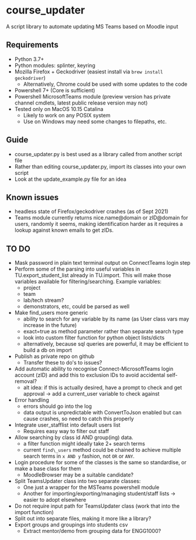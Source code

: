 # course\_updater
A script library to automate updating MS Teams based on Moodle input

## Requirements
- Python 3.7+
- Python modules: splinter, keyring
- Mozilla Firefox + Geckodriver (easiest install via `brew install geckodriver`)
	- Alternatively, Chrome could be used with some updates to the code
- Powershell 7+ (Core is sufficient)
- Powershell MicrosoftTeams module (preview version has private channel cmdlets, latest public release version may not)
- Tested only on MacOS 10.15 Catalina
	- Likely to work on any POSIX system
	- Use on Windows may need some changes to filepaths, etc.

## Guide
- course\_updater.py is best used as a library called from another script file
- Rather than editing course\_updater.py, import its classes into your own script
- Look at the update\_example.py file for an idea

## Known issues
- headless state of Firefox/geckodriver crashes (as of Sept 2021)
- Teams module currently returns nice.name@domain or zID@domain for users, randomly it seems, making identification harder as it requires a lookup against known emails to get zIDs.

## TO DO
- Mask password in plain text terminal output on ConnectTeams login step
- Perform some of the parsing into useful variables in TU.export_student_list already in TU.import. This will make those variables available for filtering/searching. Example variables:
	- project
	- team
	- lab/tech stream?
	- demonstrators, etc, could be parsed as well
- Make find_users more generic
	- ability to search for any variable by its name (as User class vars may increase in the future)
	- exact=true as method parameter rather than separate search type
	- look into custom filter function for python object lists/dicts
	- alternatively, because sql queries are powerful, it may be efficient to build a db on import
- Publish as private repo on github
	- Transfer these to do's to issues?
- Add automatic ability to recognise Connect-MicrosoftTeams login account (zID) and add this to exclusion IDs to avoid accidental self-removal?
	- alt idea: if this is actually desired, have a prompt to check and get approval -> add a current_user variable to check against
- Error handling
	- errors should go into the log
	- data output is unpredictable with ConvertToJson enabled but can cause crashes, so need to catch this properly
- Integrate user_stafflist into default users list
	- Requires easy way to filter out staff
- Allow searching by class id AND group(ing) data.
	- a filter function might ideally take 2+ search terms
	- current `find\_users` method could be chained to achieve multiple search terms in `x AND y` fashion, not `OR` or `ANY`.
- Login procedure for some of the classes is the same so standardise, or make a base class for them
	- MoodleBrowser may be a suitable candidate?
- Split TeamsUpdater class into two separate classes:
	- One just a wrapper for the MSTeams powershell module
	- Another for importing/exporting/managing student/staff lists -> easier to adopt elsewhere
- Do not require input path for TeamsUpdater class (work that into the import function)
- Split out into separate files, making it more like a library?
- Export groups and groupings into students csv
	- Extract mentor/demo from grouping data for ENGG1000?
